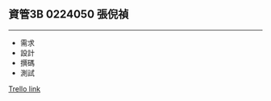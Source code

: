 ## 資管3B 0224050 張倪禎 ##


----------

- 需求
- 設計
- 撰碼
- 測試


[Trello link](https://trello.com/b/VI90iCZr/trello)
